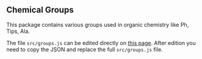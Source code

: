 ## Chemical Groups

This package contains various groups used in organic chemistry like Ph, Tips, Ala.

The file `src/groups.js` can be edited directly on [this page](http://www.cheminfo.org/?viewURL=https%3A%2F%2Fcouch.cheminfo.org%2Fcheminfo-public%2F2b7d0688e43300da6a97de7cde0342b7%2Fview.json&loadversion=true&fillsearch=MF+groups+editor). After edition you need to copy the JSON and replace the full `src/groups.js` file.
